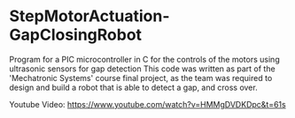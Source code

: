 # StepMotorActuation-GapClosingRobot
Program for a PIC microcontroller in C for the controls of the motors using ultrasonic sensors for gap detection
This code was written as part of the 'Mechatronic Systems' course final project, as the team was required to design and build a robot that is able to detect a gap, and cross over.

Youtube Video: 
https://www.youtube.com/watch?v=HMMgDVDKDpc&t=61s

